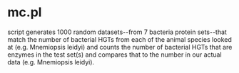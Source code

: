 # mc.pl

script generates 1000 random datasets--from 7 bacteria protein sets--that match the number of bacterial HGTs from each of the animal species looked at (e.g. Mnemiopsis leidyi) and counts the number of bacterial HGTs that are enzymes in the test set(s) and compares that to the number in our actual data (e.g. Mnemiopsis leidyi).

